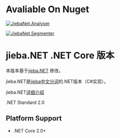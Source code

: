 # Avaliable On Nuget 

[![JiebaNet.Analyser](https://img.shields.io/badge/nuget-JiebaNet.Analyser%3A1.0.6-brightgreen.svg)](https://www.nuget.org/packages/JiebaNet.Analyser/)

[![JiebaNet.Segmenter](https://img.shields.io/badge/nuget-JiebaNet.Segmenter%3A1.0.6-brightgreen.svg)](https://www.nuget.org/packages/JiebaNet.Segmenter/)

# jieba.NET .NET Core 版本

本版本基于[jieba.NET](https://github.com/anderscui/jieba.NET) 修改。

jieba.NET是[jieba中文分词](https://github.com/fxsjy/jieba)的.NET版本（C#实现）。

jieba.NET[详细介绍](https://github.com/anderscui/jieba.NET#特点)

.NET Standard 2.0

## Platform Support

* .NET Core 2.0+
